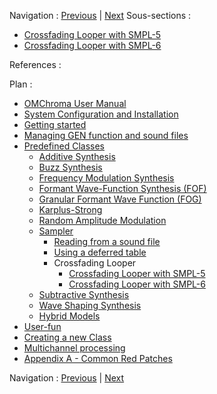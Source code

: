 
Navigation : [Previous](02-smpl-4 "page précédente\(Using a
deferred table with SMPL-4\)") | [Next](01-smpl-5 "page
suivante\(Crossfading Looper with SMPL-5\)")
Sous-sections :

  * [Crossfading Looper with SMPL-5](01-smpl-5)
  * [Crossfading Looper with SMPL-6](02-smpl-6)

References :

Plan :

  * [OMChroma User Manual](OMChroma)
  * [System Configuration and Installation](Installation)
  * [Getting started](Getting_Started)
  * [Managing GEN function and sound files](Managing_GEN_function_and_sound_files)
  * [Predefined Classes](Predefined_classes)
    * [Additive Synthesis](01-Additive_Synthesis)
    * [Buzz Synthesis](02-Buzz_Synthesis)
    * [Frequency Modulation Synthesis](03-Frequency_modulation)
    * [Formant Wave-Function Synthesis (FOF)](04_Formant_Wave_Function_\(FOF\))
    * [Granular Formant Wave Function (FOG)](05-Granular_Formant_Wave_Function_\(FOG\))
    * [Karplus-Strong](06-Karplus-Strong)
    * [Random Amplitude Modulation](07-Random_Amplitude_Modulation)
    * [Sampler](08-Sampler)
      * [Reading from a sound file](01-Reading_from_a_Sound_File)
      * [Using a deferred table](02-Using_a_deferred_tables)
      * Crossfading Looper
        * [Crossfading Looper with SMPL-5](01-smpl-5)
        * [Crossfading Looper with SMPL-6](02-smpl-6)
    * [Subtractive Synthesis](09-Subtractive_Synthesis)
    * [Wave Shaping Synthesis](10-Waveshaping)
    * [Hybrid Models](11-Hybrid_Models)
  * [User-fun](User-fun)
  * [Creating a new Class](Creating_a_new_Class)
  * [Multichannel processing](06-Multichannel_processing)
  * [Appendix A - Common Red Patches](A-Appendix-A_Common_red_patches)

Navigation : [Previous](02-smpl-4 "page précédente\(Using a
deferred table with SMPL-4\)") | [Next](01-smpl-5 "page
suivante\(Crossfading Looper with SMPL-5\)")
